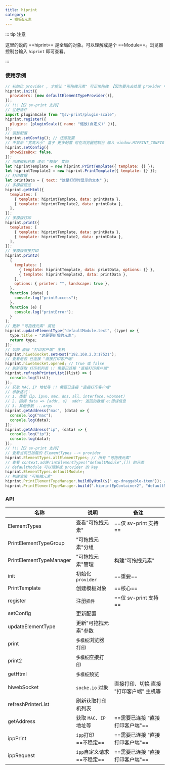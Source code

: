 ```yaml
---
title: hiprint
category:
  - 模板&元素
---
```


::: tip 注意

这里的说的 ==hiprint== 是全局的对象。可以理解成是个 ==Module==。浏览器控制台输入 `hiprint` 即可查看。

:::

### 使用示例

```js
// 初始化 provider , 才能让 "可拖拽元素" 可正常拖拽 【因为要先去处理 provider 中的 "tid"】
hiprint.init({
  providers: [new defaultElementTypeProvider()],
});
// !!!【仅 sv-print 支持】
// 注册插件
import pluginScale from "@sv-print/plugin-scale";
hiprint.register({
  plugins: [pluginScale({ name: "缩放(自定义)" })],
});
// 调整配置
hiprint.setConfig(); // 还原配置
// 不显示 "宽高大小" 盒子 更多配置 可在浏览器控制台 输入 window.HIPRINT_CONFIG 查看。
hiprint.setConfig({
  showSizeBox: false,
});
// 创建模板对象 详见 "模板" 文档
let hiprintTemplate = new hiprint.PrintTemplate({ template: {} });
let hiprintTemplate2 = new hiprint.PrintTemplate({ template: {} });
// 打印数据
let printData = { text: "这是打印时显示的文本" };
// 多模板预览
hiprint.getHtml({
  templates: [
    { template: hiprintTemplate, data: printData },
    { template: hiprintTemplate2, data: printData },
  ],
});
// 多模板打印
hiprint.print({
  templates: [
    { template: hiprintTemplate, data: printData },
    { template: hiprintTemplate2, data: printData },
  ],
});
// 多模板直接打印
hiprint.print2(
  {
    templates: [
      { template: hiprintTemplate, data: printData, options: {} },
      { template: hiprintTemplate2, data: printData },
    ],
    options: { printer: "", landscape: true },
  },
  function (data) {
    console.log("printSuccess");
  },
  function (e) {
    console.log("printError");
  }
);
// 更新 "可拖拽元素" 属性
hiprint.updateElementType("defaultModule.text", (type) => {
  type.title = "这是更新后的元素";
  return type;
});
// 切换 直接 "打印客户端" 主机
hiprint.hiwebSocket.setHost("192.168.2.3:17521");
// 查看是否 已连接 "直接打印客户端"
hiprint.hiwebSocket.opened; // true 或 false
// 刷新获取 打印机列表 !! 需要已连接 "直接打印客户端"
hiprint.refreshPrinterList((list) => {
  console.log(list);
});
// 获取 MAC、IP 地址等 !! 需要已连接 "直接打印客户端"
// 参数格式：
// 1. 类型（ip、ipv6、mac、dns、all、interface、vboxnet）
// 2. 回调 data => {addr, e}  addr: 返回的数据 e:错误信息
// 3. 其他参数 ...args
hiprint.getAddress("mac", (data) => {
  console.log("mac");
  console.log(data);
});
hiprint.getAddress("ip", (data) => {
  console.log("ip");
  console.log(data);
});
// !!!【仅 sv-print 支持】
// 查看当前已加载的 ElementTypes --> provider
hiprint.ElementTypes.allElementTypes; // 所有 "可拖拽元素"
// 查看 context.addPrintElementTypes("defaultModule",[]) 的元素
// defaultModule 可以理解成 provider 的 key
hiprint.ElementTypes.defaultModule;
// 构建渲染 "可拖拽元素"
hiprint.PrintElementTypeManager.buildByHtml($(".ep-draggable-item")); // 方式 1,完全自定义元素样式
hiprint.PrintElementTypeManager.build(".hiprintEpContainer2", "defaultModule"); // 方式 2,仅显示分组和自定义元素的标题
```

### API

| 名称                    | 说明                            | 备注                                    |
| ----------------------- | ------------------------------- | --------------------------------------- |
| ElementTypes            | 查看"可拖拽元素"                | ==仅 sv-print 支持==                    |
| PrintElementTypeGroup   | "可拖拽元素"分组                |                                         |
| PrintElementTypeManager | "可拖拽元素"管理                | 构建"可拖拽元素"                        |
| init                    | 初始化`provider`                | ==重要==                                |
| PrintTemplate           | 创建模板对象                    | ==核心==                                |
| register                | 注册`插件`                      | ==仅 sv-print 支持==                    |
| setConfig               | 更新配置                        |                                         |
| updateElementType       | 更新"可拖拽元素"参数            |                                         |
| print                   | `多模板`浏览器打印              |                                         |
| print2                  | `多模板`直接打印                |                                         |
| getHtml                 | `多模板`预览                    |                                         |
| hiwebSocket             | `socke.io` 对象                 | 直接打印、切换 直接 "打印客户端" 主机等 |
| refreshPrinterList      | 刷新获取打印机列表              |                                         |
| getAddress              | 获取 `MAC`、`IP` 地址等         | ==需要已连接 "直接打印客户端"==         |
| ippPrint                | `ipp`打印 <br/>==不稳定==       | ==需要已连接 "直接打印客户端"==         |
| ippRequest              | `ipp`自定义请求 <br/>==不稳定== | ==需要已连接 "直接打印客户端"==         |
